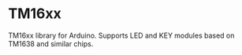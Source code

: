 # TM16xx
TM16xx library for Arduino. Supports LED and KEY modules based on TM1638 and similar chips.
